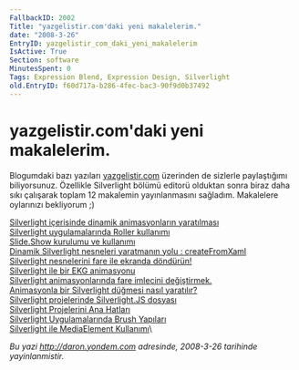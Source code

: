 ```yaml
---
FallbackID: 2002
Title: "yazgelistir.com'daki yeni makalelerim."
date: "2008-3-26"
EntryID: yazgelistir_com_daki_yeni_makalelerim
IsActive: True
Section: software
MinutesSpent: 0
Tags: Expression Blend, Expression Design, Silverlight
old.EntryID: f60d717a-b286-4fec-bac3-90f9d0b37492
---
```

# yazgelistir.com'daki yeni makalelerim.
Blogumdaki bazı yazıları
[yazgelistir.com](http://www.yazgelistir.com/Hakkinda/YazarDetay.aspx?UyeId=1000073305)
üzerinden de sizlerle paylaştığımı biliyorsunuz. Özellikle Silverlight
bölümü editorü olduktan sonra biraz daha sıkı çalışarak toplam 12
makalemin yayınlanmasını sağladım. Makalelere oylarınızı bekliyorum ;)

[Silverlight içerisinde dinamik animasyonların
yaratılması](http://www.yazgelistir.com/Makaleler/1000001742.ygpx)\
 [Silverlight uygulamalarında Roller
kullanımı](http://www.yazgelistir.com/Makaleler/1000001741.ygpx)\
 [Slide.Show kurulumu ve
kullanımı](http://www.yazgelistir.com/Makaleler/1000001740.ygpx)\
 [Dinamik Silverlight nesneleri yaratmanın yolu :
createFromXaml](http://www.yazgelistir.com/Makaleler/1000001739.ygpx)\
 [Silverlight nesnelerini fare ile ekranda
döndürün!](http://www.yazgelistir.com/Makaleler/1000001738.ygpx)\
 [Silverlight ile bir EKG
animasyonu](http://www.yazgelistir.com/Makaleler/1000001737.ygpx)\
 [Silverlight animasyonlarında fare imlecini
değiştirmek.](http://www.yazgelistir.com/Makaleler/1000001736.ygpx)\
 [Animasyonla bir Silverlight düğmesi nasıl
yaratılır?](http://www.yazgelistir.com/Makaleler/1000001735.ygpx)\
 [Silverlight projelerinde Silverlight.JS
dosyası](http://www.yazgelistir.com/Makaleler/1000001734.ygpx)\
 [Silverlight Projelerini Ana
Hatları](http://www.yazgelistir.com/Makaleler/1000001733.ygpx)\
 [Silverlight Uygulamalarında Brush
Yapıları](http://www.yazgelistir.com/Makaleler/1000001732.ygpx)\
 [Silverlight ile MediaElement
Kullanımı](http://www.yazgelistir.com/Makaleler/1000001731.ygpx)\



*Bu yazi http://daron.yondem.com adresinde, 2008-3-26 tarihinde yayinlanmistir.*
